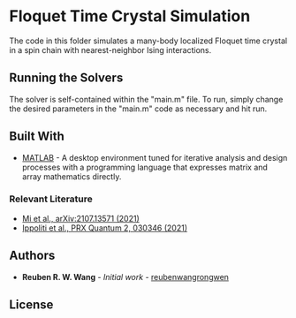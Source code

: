 # Floquet Time Crystal Simulation

The code in this folder simulates a many-body localized Floquet time crystal in a spin chain with nearest-neighbor Ising interactions.  

## Running the Solvers

The solver is self-contained within the "main.m" file. To run, simply change the desired parameters in the "main.m" code as necessary and hit run. 



## Built With

* [MATLAB](https://www.mathworks.com/products/matlab.html) - A desktop environment tuned for iterative analysis and design processes with a programming language that expresses matrix and array mathematics directly.  


### Relevant Literature
* [Mi et al.,	arXiv:2107.13571 (2021)](https://arxiv.org/abs/2107.13571)
* [Ippoliti et al., PRX Quantum 2, 030346 (2021)](https://journals.aps.org/prxquantum/abstract/10.1103/PRXQuantum.2.030346)

## Authors

* **Reuben R. W. Wang** - *Initial work* - [reubenwangrongwen](https://github.com/reubenwangrongwen)

## License


